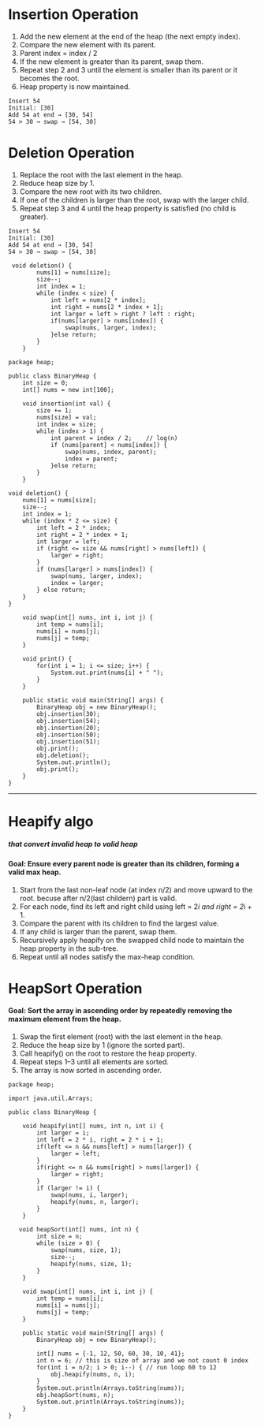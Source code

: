 # Insertion Operation
1. Add the new element at the end of the heap (the next empty index).
2. Compare the new element with its parent.
3. Parent index = index / 2
4. If the new element is greater than its parent, swap them.
5. Repeat step 2 and 3 until the element is smaller than its parent or it becomes the root.
6. Heap property is now maintained.
```
Insert 54
Initial: [30]
Add 54 at end → [30, 54]
54 > 30 → swap → [54, 30]
```

# Deletion Operation
1. Replace the root with the last element in the heap.
2. Reduce heap size by 1.
3. Compare the new root with its two children.
4. If one of the children is larger than the root, swap with the larger child.
5. Repeat step 3 and 4 until the heap property is satisfied (no child is greater).

```
Insert 54
Initial: [30]
Add 54 at end → [30, 54]
54 > 30 → swap → [54, 30]
```
```
 void deletion() {
        nums[1] = nums[size];
        size--;
        int index = 1;
        while (index < size) {
            int left = nums[2 * index];
            int right = nums[2 * index + 1];
            int larger = left > right ? left : right;
            if(nums[larger] > nums[index]) {
                swap(nums, larger, index);
            }else return;
        }
    }
```

```
package heap;

public class BinaryHeap {
    int size = 0;
    int[] nums = new int[100];

    void insertion(int val) {
        size += 1;
        nums[size] = val;
        int index = size;
        while (index > 1) {
            int parent = index / 2;    // log(n)
            if (nums[parent] < nums[index]) {
                swap(nums, index, parent);
                index = parent;
            }else return;
        }
    }

void deletion() {
    nums[1] = nums[size];
    size--;
    int index = 1;
    while (index * 2 <= size) {
        int left = 2 * index;
        int right = 2 * index + 1;
        int larger = left;
        if (right <= size && nums[right] > nums[left]) {
            larger = right;
        }
        if (nums[larger] > nums[index]) {
            swap(nums, larger, index);
            index = larger;
        } else return;
    }
}

    void swap(int[] nums, int i, int j) {
        int temp = nums[i];
        nums[i] = nums[j];
        nums[j] = temp;
    }

    void print() {
        for(int i = 1; i <= size; i++) {
            System.out.print(nums[i] + " ");
        }
    }

    public static void main(String[] args) {
        BinaryHeap obj = new BinaryHeap();
        obj.insertion(30);
        obj.insertion(54);
        obj.insertion(20);
        obj.insertion(50);
        obj.insertion(51);
        obj.print();
        obj.deletion();
        System.out.println();
        obj.print();
    }
}
```
---
# Heapify algo
##### that convert invalid heap to valid heap

#### Goal: Ensure every parent node is greater than its children, forming a valid max heap.

1. Start from the last non-leaf node (at index n/2) and move upward to the root. becuse after n/2(last childern) part is valid.
2. For each node, find its left and right child using left = 2*i and right = 2*i + 1.
3. Compare the parent with its children to find the largest value.
4. If any child is larger than the parent, swap them.
5. Recursively apply heapify on the swapped child node to maintain the heap property in the sub-tree.
6. Repeat until all nodes satisfy the max-heap condition.

# HeapSort Operation

#### Goal: Sort the array in ascending order by repeatedly removing the maximum element from the heap.

1. Swap the first element (root) with the last element in the heap.
2. Reduce the heap size by 1 (ignore the sorted part).
3. Call heapify() on the root to restore the heap property.
4. Repeat steps 1–3 until all elements are sorted.
5. The array is now sorted in ascending order.

```
package heap;

import java.util.Arrays;

public class BinaryHeap {

    void heapify(int[] nums, int n, int i) {
        int larger = i;
        int left = 2 * i, right = 2 * i + 1;
        if(left <= n && nums[left] > nums[larger]) {
            larger = left;
        }
        if(right <= n && nums[right] > nums[larger]) {
            larger = right;
        }
        if (larger != i) {
            swap(nums, i, larger);
            heapify(nums, n, larger);
        }
    }

   void heapSort(int[] nums, int n) {
        int size = n;
        while (size > 0) {
            swap(nums, size, 1);
            size--;
            heapify(nums, size, 1);
        }
    }

    void swap(int[] nums, int i, int j) {
        int temp = nums[i];
        nums[i] = nums[j];
        nums[j] = temp;
    }

    public static void main(String[] args) {
        BinaryHeap obj = new BinaryHeap();

        int[] nums = {-1, 12, 50, 60, 30, 10, 41};
        int n = 6; // this is size of array and we not count 0 index
        for(int i = n/2; i > 0; i--) { // run loop 60 to 12
            obj.heapify(nums, n, i);
        }
        System.out.println(Arrays.toString(nums));
        obj.heapSort(nums, n);
        System.out.println(Arrays.toString(nums));
    }
}

```
